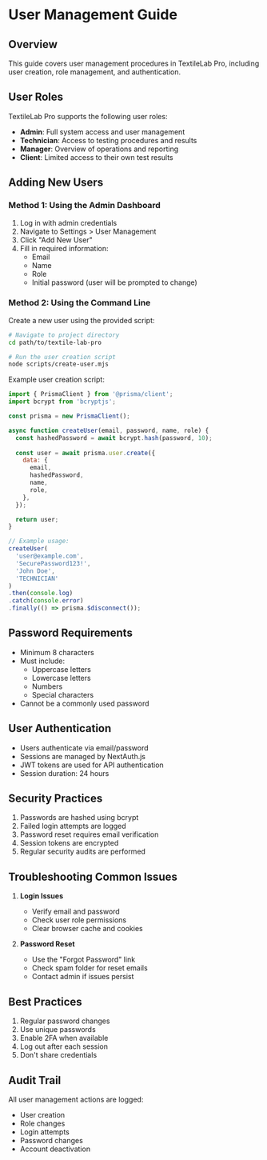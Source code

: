 # User Management Guide

## Overview
This guide covers user management procedures in TextileLab Pro, including user creation, role management, and authentication.

## User Roles
TextileLab Pro supports the following user roles:
- **Admin**: Full system access and user management
- **Technician**: Access to testing procedures and results
- **Manager**: Overview of operations and reporting
- **Client**: Limited access to their own test results

## Adding New Users

### Method 1: Using the Admin Dashboard
1. Log in with admin credentials
2. Navigate to Settings > User Management
3. Click "Add New User"
4. Fill in required information:
   - Email
   - Name
   - Role
   - Initial password (user will be prompted to change)

### Method 2: Using the Command Line
Create a new user using the provided script:

```bash
# Navigate to project directory
cd path/to/textile-lab-pro

# Run the user creation script
node scripts/create-user.mjs
```

Example user creation script:
```javascript
import { PrismaClient } from '@prisma/client';
import bcrypt from 'bcryptjs';

const prisma = new PrismaClient();

async function createUser(email, password, name, role) {
  const hashedPassword = await bcrypt.hash(password, 10);
  
  const user = await prisma.user.create({
    data: {
      email,
      hashedPassword,
      name,
      role,
    },
  });

  return user;
}

// Example usage:
createUser(
  'user@example.com',
  'SecurePassword123!',
  'John Doe',
  'TECHNICIAN'
)
.then(console.log)
.catch(console.error)
.finally(() => prisma.$disconnect());
```

## Password Requirements
- Minimum 8 characters
- Must include:
  - Uppercase letters
  - Lowercase letters
  - Numbers
  - Special characters
- Cannot be a commonly used password

## User Authentication
- Users authenticate via email/password
- Sessions are managed by NextAuth.js
- JWT tokens are used for API authentication
- Session duration: 24 hours

## Security Practices
1. Passwords are hashed using bcrypt
2. Failed login attempts are logged
3. Password reset requires email verification
4. Session tokens are encrypted
5. Regular security audits are performed

## Troubleshooting Common Issues
1. **Login Issues**
   - Verify email and password
   - Check user role permissions
   - Clear browser cache and cookies

2. **Password Reset**
   - Use the "Forgot Password" link
   - Check spam folder for reset emails
   - Contact admin if issues persist

## Best Practices
1. Regular password changes
2. Use unique passwords
3. Enable 2FA when available
4. Log out after each session
5. Don't share credentials

## Audit Trail
All user management actions are logged:
- User creation
- Role changes
- Login attempts
- Password changes
- Account deactivation
